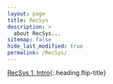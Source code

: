 ```yaml
---
layout: page
title: RecSys
description: >
  about RecSys...
sitemap: false
hide_last_modified: true
permalink: /RecSys/
---
```


[RecSys 1. Intro]{:.heading.flip-title}

[RecSys 1. Intro]: /RecSys/2024-02-18-RecSys1